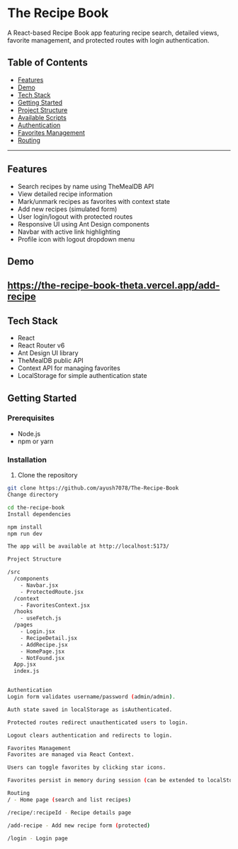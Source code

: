 # The Recipe Book

A React-based Recipe Book app featuring recipe search, detailed views, favorite management, and protected routes with login authentication.


## Table of Contents

- [Features](#features)
- [Demo](#demo)
- [Tech Stack](#tech-stack)
- [Getting Started](#getting-started)
- [Project Structure](#project-structure)
- [Available Scripts](#available-scripts)
- [Authentication](#authentication)
- [Favorites Management](#favorites-management)
- [Routing](#routing)

---

## Features

- Search recipes by name using TheMealDB API
- View detailed recipe information
- Mark/unmark recipes as favorites with context state
- Add new recipes (simulated form)
- User login/logout with protected routes
- Responsive UI using Ant Design components
- Navbar with active link highlighting
- Profile icon with logout dropdown menu


## Demo

https://the-recipe-book-theta.vercel.app/add-recipe
---

## Tech Stack

- React
- React Router v6
- Ant Design UI library
- TheMealDB public API
- Context API for managing favorites
- LocalStorage for simple authentication state


## Getting Started

### Prerequisites

- Node.js 
- npm or yarn

### Installation

1. Clone the repository

```bash
git clone https://github.com/ayush7078/The-Recipe-Book
Change directory

cd the-recipe-book
Install dependencies

npm install
npm run dev

The app will be available at http://localhost:5173/

Project Structure

/src
  /components
    - Navbar.jsx
    - ProtectedRoute.jsx
  /context
    - FavoritesContext.jsx
  /hooks
    - useFetch.js
  /pages
    - Login.jsx
    - RecipeDetail.jsx
    - AddRecipe.jsx
    - HomePage.jsx
    - NotFound.jsx
  App.jsx
  index.js


Authentication
Login form validates username/password (admin/admin).

Auth state saved in localStorage as isAuthenticated.

Protected routes redirect unauthenticated users to login.

Logout clears authentication and redirects to login.

Favorites Management
Favorites are managed via React Context.

Users can toggle favorites by clicking star icons.

Favorites persist in memory during session (can be extended to localStorage).

Routing
/ - Home page (search and list recipes)

/recipe/:recipeId - Recipe details page

/add-recipe - Add new recipe form (protected)

/login - Login page